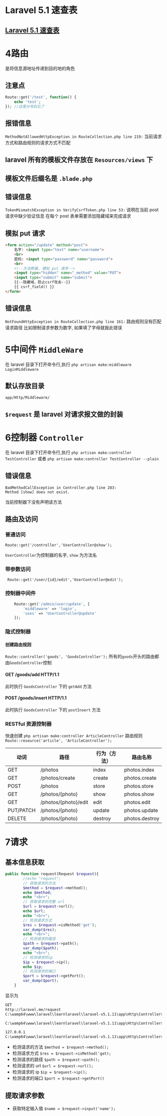 # Laravel 5.1 速查表
[Laravel 5.1 速查表](https://cs.laravel-china.org/#)
----

# 4路由
是将信息源地址传递到目的地的角色
## 注意点
```php
Route::get('/test', function() {
    echo 'test';
}); //这里分号别忘了
```
## 报错信息
 `MethodNotAllowedHttpException in RouteCollection.php line 219:`
 当前请求方式和路由规则的请求方式不匹配
## laravel 所有的模板文件存放在 `Resources/views` 下
## 模板文件后缀名是 `.blade.php`
## 错误信息
`TokenMismatchException in VerifyCsrfToken.php line 53:`
说明在当前 post 请求中缺少验证信息
在每个 post 表单需要添加隐藏域来完成请求
## 模拟 put 请求
```html
<form action="/update" method="post">
    名字: <input type="text" name="username">
    <br>
    密码: <input type="password" name="password">
    <br>
    <!--方法欺骗, 模拟 put 请求-->
    <input type="hidden" name="_method" value="PUT">
    <input type="submit" name="submit">
    {{--隐藏域，防止csrf攻击--}}
    {{ csrf_field() }}
</form>
```
## 错误信息
`NotFoundHttpException in RouteCollection.php line 161:`
路由规则没有匹配请求路径
比如限制请求参数为数字, 如果填了字母就报此错误

# 5中间件 `MiddleWare`

在 laravel 目录下打开命令行,执行
`php artisan make:middleware LoginMiddleware`

## 默认存放目录
 `app/Http/Middleware/`
## `$request` 是 laravel 对请求报文做的封装

# 6控制器 `Controller`
在 laravel 目录下打开命令行,执行
`php artisan make:controller TestController`
或者
`php artisan make:controller TestController --plain`

## 错误信息
```
BadMethodCallException in Controller.php line 283:
Method [show] does not exist.
```
当前控制器下没有声明该方法

## 路由及访问 
### 普通访问
`Route::get('/controller','UserController@show');`

`UserController`为控制器的名字, `show` 为方法名
### 带参数访问
` Route::get('/user/{id}/edit','UserController@edit');`
### 控制器中间件
```php
    Route::get('/admin/user/update', [
        'middleware' => 'login',
        'uses' => 'UserController@update'
    ]);
```
### 隐式控制器
#### 创建路由规则
`Route::controller('goods', 'GoodsController');`
所有的`goods`开头的路由都由`GoodsController`控制
#### GET /goods/add HTTP/1.1
此时执行 `GoodsController` 下的 `getAdd` 方法

#### POST /goods/insert HTTP/1.1
此时执行 `GoodsController` 下的 `postInsert` 方法

### RESTful 资源控制器
快速创建
`php artisan make:controller ArticleController`
路由规则
`Route::resource('article', 'ArticleController');`


| 动词	   |     路径	         |               行为（方法）|	路由名称 |
| ----      |      ----- |                 ------ |   -------- | 
| GET	    |    /photos	          |          index	   | photos.index |
| GET	    |     /photos/create	   |         create	  |  photos.create |
| POST	|    /photos	            |        store	   | photos.store |
| GET	     |    /photos/{photo}	    |    show	   | photos.show |
| GET	     |    /photos/{photo}/edit	|   edit	  |  photos.edit |
| PUT/PATCH |	/photos/{photo}         |	update	  |  photos.update |
| DELETE	  |  /photos/{photo}	     |       destroy 	| photos.destroy |

# 7请求
## 基本信息获取
```php
public function request(Request $request){
        //echo "request";
        // 获取请求的方法
        $method = $request->method();
        echo $method;
        echo "<br>";
        // 获取请求的完整 url
        $url = $request->url();
        echo $url;
        echo "<br>";
        // 检测请求方式
        $res = $request->isMethod('get');
        var_dump($res);
        echo "<br>";
        // 检测请求的路径
        $path = $request->path();
        var_dump($path);
        echo "<br>";
        // 检测请求的ip
        $ip = $request->ip();
        echo $ip;
        // 检测请求的端口
        $port = $request->getPort();
        var_dump($port);
    }
```
显示为
```html
GET
http://laravel.me/request
C:\wamp64\www\laravel\learnlaravel\laravel-v5.1.11\app\Http\Controllers\UserController.php:43:boolean true

C:\wamp64\www\laravel\learnlaravel\laravel-v5.1.11\app\Http\Controllers\UserController.php:47:string 'request' (length=7)

127.0.0.1
C:\wamp64\www\laravel\learnlaravel\laravel-v5.1.11\app\Http\Controllers\UserController.php:54:int 80
```
- 检测请求的方法
`$method = $request->method();`
- 检测请求方式
`$res = $request->isMethod('get);`
- 检测请求的路径
`$path = $request->path();`
- 检测请求的 url
`$url = $request->url();`
- 检测请求的 ip
`$ip = $request->ip();`
- 检测请求的端口
`$port = $request->getPort()`

## 提取请求参数
- 获取特定输入值
`$name = $request->input('name');`





 